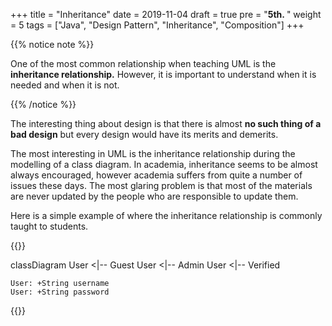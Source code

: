 +++
title = "Inheritance"
date = 2019-11-04
draft = true
pre = "<b>5th. </b>"
weight = 5
tags = ["Java", "Design Pattern", "Inheritance", "Composition"]
+++

{{% notice note %}}

One of the most common relationship when teaching UML is the **inheritance relationship.** However, it is important to understand when it is needed and when it is not. 

{{% /notice %}}

The interesting thing about design is that there is almost **no such thing of a bad design** but every design would have its merits and demerits.

The most interesting in UML is the inheritance relationship during the modelling of a class diagram. In academia, inheritance seems to be almost always encouraged, however academia suffers from quite a number of issues these days. The most glaring problem is that most of the materials are never updated by the people who are responsible to update them.

Here is a simple example of where the inheritance relationship is commonly taught to students.

{{<mermaid align="center">}}

classDiagram
    User <|-- Guest
    User <|-- Admin
    User <|-- Verified

    User: +String username
    User: +String password

{{</mermaid>}}
